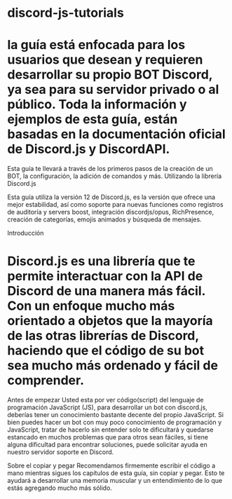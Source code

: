 # discord-js-tutorials

#  la guía está enfocada para los usuarios que desean y requieren desarrollar su propio BOT Discord, ya sea para su servidor privado o al público. Toda la información y ejemplos de esta guía, están basadas en la documentación oficial de Discord.js y DiscordAPI.

Esta guía te llevará a través de los primeros pasos de la creación de un BOT, la configuración, la adición de comandos y más. Utilizando la librería Discord.js

Esta guía utiliza la versión 12 de Discord.js, es la versión que ofrece una mejor estabilidad, así como soporte para nuevas funciones como registros de auditoría y servers boost, integración discordjs/opus, RichPresence, creación de categorías, emojis animados y búsqueda de mensajes.

Introducción

# Discord.js es una librería que te permite interactuar con la API de Discord de una manera más fácil. Con un enfoque mucho más orientado a objetos que la mayoría de las otras librerías de Discord, haciendo que el código de su bot sea mucho más ordenado y fácil de comprender.

Antes de empezar
Usted esta por ver código(script) del lenguaje de programación JavaScript (JS), para desarrollar un bot con discord.js, deberías tener un conocimiento bastante decente del propio JavaScript. Si bien puedes hacer un bot con muy poco conocimiento de programación y JavaScript, tratar de hacerlo sin entender solo te dificultará y quedarse estancado en muchos problemas que para otros sean fáciles, si tiene alguna dificultad para encontrar soluciones, puede solicitar ayuda en nuestro servidor soporte en Discord.

Sobre el copiar y pegar
Recomendamos firmemente escribir el código a mano mientras sigues los capítulos de esta guía, sin copiar y pegar. Esto te ayudará a desarrollar una memoria muscular y un entendimiento de lo que estás agregando mucho más sólido.
